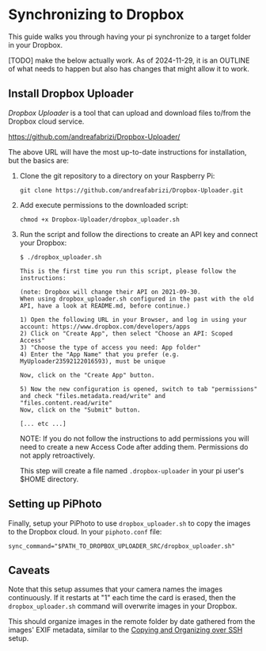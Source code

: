 # Synchronizing to Dropbox

This guide walks you through having your pi synchronize to a target folder in your Dropbox.

[TODO] make the below actually work. As of 2024-11-29, it is an OUTLINE of what needs to happen but also has changes that might allow it to work.

## Install Dropbox Uploader

_Dropbox Uploader_ is a tool that can upload and download files to/from the Dropbox cloud service.

<https://github.com/andreafabrizi/Dropbox-Uploader/>

The above URL will have the most up-to-date instructions for installation, but the basics are:

1. Clone the git repository to a directory on your Raspberry Pi:

    ``` shell
    git clone https://github.com/andreafabrizi/Dropbox-Uploader.git
    ```

2. Add execute permissions to the downloaded script:

    ``` shell
    chmod +x Dropbox-Uploader/dropbox_uploader.sh
    ```

3. Run the script and follow the directions to create an API key and connect your Dropbox:

    ``` shell
    $ ./dropbox_uploader.sh

    This is the first time you run this script, please follow the instructions:

    (note: Dropbox will change their API on 2021-09-30.
    When using dropbox_uploader.sh configured in the past with the old API, have a look at README.md, before continue.)

    1) Open the following URL in your Browser, and log in using your account: https://www.dropbox.com/developers/apps
    2) Click on "Create App", then select "Choose an API: Scoped Access"
    3) "Choose the type of access you need: App folder"
    4) Enter the "App Name" that you prefer (e.g. MyUploader23592122016593), must be unique

    Now, click on the "Create App" button.

    5) Now the new configuration is opened, switch to tab "permissions"
    and check "files.metadata.read/write" and "files.content.read/write"
    Now, click on the "Submit" button.

    [... etc ...]
    ```

    NOTE: If you do not follow the instructions to add permissions you will need to create a new Access Code after adding them. Permissions do not apply retroactively.

    This step will create a file named `.dropbox-uploader` in your pi user's $HOME directory.

## Setting up PiPhoto

Finally, setup your PiPhoto to use `dropbox_uploader.sh` to copy the images to the Dropbox cloud. In your `piphoto.conf` file:

``` shell
sync_command="$PATH_TO_DROPBOX_UPLOADER_SRC/dropbox_uploader.sh"
```

## Caveats

Note that this setup assumes that your camera names the images continuously. If it restarts at "1" each time the card is erased, then the `dropbox_uploader.sh` command will overwrite images in your Dropbox.

This should organize images in the remote folder by date gathered from the images' EXIF metadata, similar to the [Copying and Organizing over SSH](../ssh-copy-and-organize/README.md) setup.
